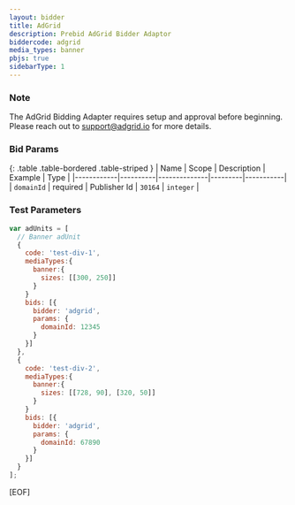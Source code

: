 ```yaml
---
layout: bidder
title: AdGrid
description: Prebid AdGrid Bidder Adaptor
biddercode: adgrid
media_types: banner
pbjs: true
sidebarType: 1
---
```


### Note

The AdGrid Bidding Adapter requires setup and approval before beginning. Please reach out to <support@adgrid.io> for more details.

### Bid Params

{: .table .table-bordered .table-striped }
| Name       | Scope    | Description  | Example | Type      |
|------------|----------|--------------|---------|-----------|
| `domainId` | required | Publisher Id | `30164` | `integer` |

### Test Parameters

```javascript
var adUnits = [
  // Banner adUnit
  {
    code: 'test-div-1',
    mediaTypes:{
      banner:{
        sizes: [[300, 250]]
      }
    }
    bids: [{
      bidder: 'adgrid',
      params: {
        domainId: 12345
      }
    }]
  },
  {
    code: 'test-div-2',
    mediaTypes:{
      banner:{
        sizes: [[728, 90], [320, 50]]
      }
    }
    bids: [{
      bidder: 'adgrid',
      params: {
        domainId: 67890
      }
    }]
  }
];
```

[EOF]